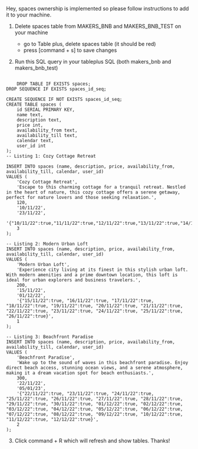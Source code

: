 Hey, spaces ownership is implemented so please follow instructions to add it to your machine.

1. Delete spaces table from MAKERS_BNB and MAKERS_BNB_TEST on your machine
    - go to Table plus, delete spaces table (it should be red)
    - press [command + s] to save changes

2. Run this SQL query in your tableplus SQL (both makers_bnb and makers_bnb_test)

```

    DROP TABLE IF EXISTS spaces;
DROP SEQUENCE IF EXISTS spaces_id_seq;

CREATE SEQUENCE IF NOT EXISTS spaces_id_seq;
CREATE TABLE spaces (
    id SERIAL PRIMARY KEY,
    name text,
    description text,
    price int,
    availability_from text,
    availability_till text,
    calendar text,
    user_id int
);
-- Listing 1: Cozy Cottage Retreat

INSERT INTO spaces (name, description, price, availability_from, availability_till, calendar, user_id)
VALUES (
    'Cozy Cottage Retreat',
    'Escape to this charming cottage for a tranquil retreat. Nestled in the heart of nature, this cozy cottage offers a serene getaway, perfect for nature lovers and those seeking relaxation.',
    120,
    '10/11/22',
    '23/11/22',
    '{"10/11/22":true,"11/11/22":true,"12/11/22":true,"13/11/22":true,"14/11/22":true,"15/11/22":true,"16/11/22":true,"17/11/22":true,"18/11/22":true,"19/11/22":true,"20/11/22":true,"21/11/22":true,"22/11/22":true,"23/11/22":true}',
    3
);

-- Listing 2: Modern Urban Loft
INSERT INTO spaces (name, description, price, availability_from, availability_till, calendar, user_id)
VALUES (
    'Modern Urban Loft',
    'Experience city living at its finest in this stylish urban loft. With modern amenities and a prime downtown location, this loft is ideal for urban explorers and business travelers.',
    200,
    '15/11/22',
    '01/12/22',
    '{"15/11/22":true, "16/11/22":true, "17/11/22":true, "18/11/22":true, "19/11/22":true, "20/11/22":true, "21/11/22":true, "22/11/22":true, "23/11/22":true, "24/11/22":true, "25/11/22":true, "26/11/22":true}',
    1
);

-- Listing 3: Beachfront Paradise
INSERT INTO spaces (name, description, price, availability_from, availability_till, calendar, user_id)
VALUES (
    'Beachfront Paradise',
    'Wake up to the sound of waves in this beachfront paradise. Enjoy direct beach access, stunning ocean views, and a serene atmosphere, making it a dream vacation spot for beach enthusiasts.',
    300,
    '22/11/22',
    '05/01/23',
    '{"22/11/22":true, "23/11/22":true, "24/11/22":true, "25/11/22":true, "26/11/22":true, "27/11/22":true, "28/11/22":true, "29/11/22":true, "30/11/22":true, "01/12/22":true, "02/12/22":true, "03/12/22":true, "04/12/22":true, "05/12/22":true, "06/12/22":true, "07/12/22":true, "08/12/22":true, "09/12/22":true, "10/12/22":true, "11/12/22":true, "12/12/22":true}',
    2
);
```

3. Click command + R which will refresh and show tables. Thanks!
